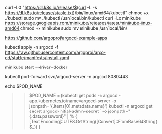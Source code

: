 curl -LO "https://dl.k8s.io/release/$(curl -L -s https://dl.k8s.io/release/stable.txt)/bin/linux/amd64/kubectl"
chmod +x ./kubectl
sudo mv ./kubectl /usr/local/bin/kubectl
curl -Lo minikube https://storage.googleapis.com/minikube/releases/latest/minikube-linux-amd64
chmod +x minikube
sudo mv minikube /usr/local/bin/

https://github.com/argoproj/argocd-example-apps

kubectl apply -n argocd -f https://raw.githubusercontent.com/argoproj/argo-cd/stable/manifests/install.yaml

minikube start --driver=docker

kubectl port-forward svc/argocd-server -n argocd 8080:443


echo $POD_NAME
>> $POD_NAME = (kubectl get pods -n argocd -l app.kubernetes.io/name=argocd-server -o jsonpath='{.items[0].metadata.name}')
kubectl -n argocd get secret argocd-initial-admin-secret `
>>   -o jsonpath="{.data.password}" |
>>   % { [Text.Encoding]::UTF8.GetString([Convert]::FromBase64String($_)) }